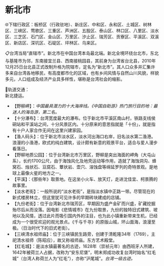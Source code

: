 # 新北市  
🌐下辖行政区：板桥区（行政驻地）、新庄区、中和区、永和区、土城区、树林区、三峡区、莺歌区、三重区、芦洲区、五股区、泰山区、林口区、八里区、淡水区、三芝区、石门区、金山区、万里区、汐止区、瑞芳区、贡寮区、平溪区、双溪区、新店区、深坑区、石碇区、坪林区、乌来区。  

📋台湾当局“直辖市”。新北市在中国台湾本岛最北端。新北全境环绕台北市，东北与基隆市为邻，东南接宜兰县、西南接桃园县，其前身为台湾省台北县，2010年12月25日台北县正式改制升格为院辖市，定名为“新北市”。其人口众多并汇集许多来自台湾各地移民，有高度都市化的区域，也有乡间风情与自然山川风貌，样貌多元，人口组成及经济产业具多样性，堪称是台湾社会的缩影。  
  
🚆轨道交通：  
新北捷运。    

* 【野柳岬】：*中国最具潜力的十大海岸线。《中国自助游》热门旅行目的地：最迷人的海岛游，第二名。*  
* 【十分瀑布】：台湾宽度最大的瀑布。位于新北市平溪区南山村，铁路支线侯硐站和平溪站之间，十分风景区内。十分原来的意思指就是「十份」，就是指有十户人家合作无间在这里兴建家园。  
* 【渔人码头】：位于新北市淡水区，淡水河出海口右岸，旧名淡水第二渔港。浪漫的小渔港，欧式的纯白建筑，设计颇有新意的观景平台，适合与爱人漫步看落日。  
* 【野柳地质公园】：位于台湾新北市万里区，野柳是突出海面的岬角（大屯山系），长约1700公尺，由于海蚀风化及地壳运动等作用，造就了海蚀洞沟、蜂窝石、烛状石、豆腐石、蕈状岩、壶穴、溶蚀盘等绵延罗列的奇特景观。是地球上最像火星的地方之一。  
* 【平溪】：《那些年》取景地。在这坐小火车、放天灯，走进沈佳宜、柯景腾的故事里。  
* 【淡水老街】：一般所说的“淡水老街”，是指淡水镇中正路一带。尽管现在的新式楼房林立，但这里犹可见许多的早期砖块建成的店铺。  
* 【九份老街】：位于台湾新北市瑞芳区，早期因为盛产金矿而兴盛，矿藏挖掘殆尽后从而没落。因电影《悲情城市》在九份取景，九份的独特旧式建筑、坡地以及风情，透过此片而吸引国内外的注目，也为此小镇重新带来生机，已经成为一个很受欢迎的观光景点。《千与千寻》的原版山城，环山面海，浪漫至极。（日治时代下的旧式老街）。  
* 【三峡清水祖师庙】：位于三峡镇民生路旁，创建于清乾隆34年（1769），主祀清水祖师（陈昭应），故又称祖师庙。东方艺术殿堂。  
* 【红毛城】：是淡水镇最著名的古迹，1628年（崇祯元年）由西班牙人所建，1642年被荷兰人占据，改称为“安东尼堡”，明末郑成功收复台湾时始名“红毛城”（台湾人称荷兰人为“红毛”），亦称“沪尾城”。*台湾一级古迹。*  